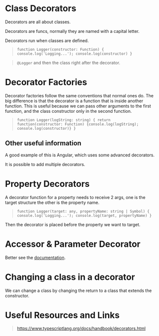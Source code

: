 # Class Decorators

Decorators are all about classes.

Decorators are funcs, normally they are named with a capital letter.

Decorators run when classes are defined.

> `function Logger(constructor: Function) { console.log('Logging...'); console.log(constructor) }`

> `@Logger` and then the class right after the decorator.

# Decorator Factories

Decorator factories follow the same conventions that normal ones do. The big difference is that the decorator is a function that is inside another function. This is useful because we can pass other arguments to the first function, and the class constructor only in the second function.

> `function Logger(logString: string) { return function(constructor: Function) {console.log(logString); console.log(constructor)} }`

## Other useful information

A good example of this is Angular, which uses some advanced decorators.

It is possible to add multiple decorators.

# Property Decorators

A decorator function for a property needs to receive 2 args, one is the target structure the other is the property name.

> `function Logger(target: any, propertyName: string | Symbol) { console.log('Logging...'); console.log(target, propertyName) }`

Then the decorator is placed before the property we want to target.

# Accessor & Parameter Decorator

Better see the [documentation](https://www.typescriptlang.org/docs/handbook/decorators.html).

# Changing a class in a decorator

We can change a class by changing the return to a class that extends the constructor.

# Useful Resources and Links

> https://www.typescriptlang.org/docs/handbook/decorators.html

